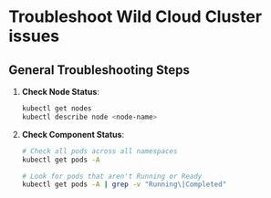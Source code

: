 # Troubleshoot Wild Cloud Cluster issues

## General Troubleshooting Steps

1. **Check Node Status**:
   ```bash
   kubectl get nodes
   kubectl describe node <node-name>
   ```

1. **Check Component Status**:
   ```bash
   # Check all pods across all namespaces
   kubectl get pods -A
   
   # Look for pods that aren't Running or Ready
   kubectl get pods -A | grep -v "Running\|Completed"
   ```


